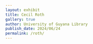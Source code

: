 ```yaml
---
layout: exhibit
title: Cecil Roth 
gallery: true
author: University of Guyana Library
publish_date: 2024/06/24
permalink: /roth/
--- 
```

